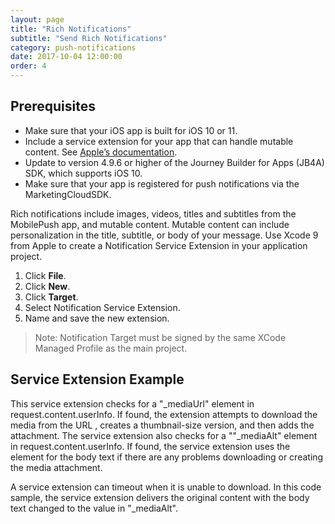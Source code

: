 ```yaml
---
layout: page
title: "Rich Notifications"
subtitle: "Send Rich Notifications"
category: push-notifications
date: 2017-10-04 12:00:00
order: 4
---
```


## Prerequisites

* Make sure that your iOS app is built for iOS 10 or 11.
* Include a service extension for your app that can handle mutable content. See [Apple’s documentation](https://developer.apple.com/library/content/documentation/NetworkingInternet/Conceptual/RemoteNotificationsPG/ModifyingNotifications.html).
* Update to version 4.9.6 or higher of the Journey Builder for Apps (JB4A) SDK, which supports iOS 10.
* Make sure that your app is registered for push notifications via the MarketingCloudSDK.

Rich notifications include images, videos, titles and subtitles from the MobilePush app, and mutable content. Mutable content can include personalization in the title, subtitle, or body of your message. Use Xcode 9 from Apple to create a Notification Service Extension in your application project.

1. Click **File**.
1. Click **New**.
1. Click **Target**.
1. Select Notification Service Extension.
1. Name and save the new extension.

> Note: Notification Target must be signed by the same XCode Managed Profile as the main project.

## Service Extension Example

This service extension checks for a "&#95;mediaUrl" element in request.content.userInfo.  If found, the extension attempts to download the media from the URL , creates a thumbnail-size version, and then adds the attachment. The service extension also checks for a ""&#95;mediaAlt" element in request.content.userInfo.  If found, the service extension uses the element for the body text if there are any problems downloading or creating the media attachment.

A service extension can timeout when it is unable to download.  In this code sample, the service extension delivers the original content with the body text changed to the value in "&#95;mediaAlt".

<script src="https://gist.github.com/10fbbfedcb518a88249fcb54e23cb83a.js"></script>
